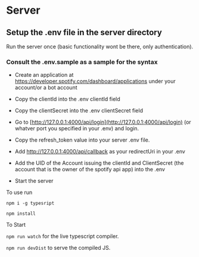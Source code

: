 # Server

## Setup the .env file in the server directory

Run the server once (basic functionality wont be there, only authentication).

### Consult the .env.sample as a sample for the syntax

-   Create an application at https://developer.spotify.com/dashboard/applications under your account/or a bot account

-   Copy the clientId into the .env clientId field

-   Copy the clientSecret into the .env clientSecret field

-   Go to [http://127.0.0.1:4000/api/login](http://127.0.0.1:4000/api/login) (or whatver port you specified in your .env) and login.

-   Copy the refresh_token value into your server .env file.

-   Add http://127.0.0.1:4000/api/callback as your redirectUri in your .env

-   Add the UID of the Account issuing the clientId and ClientSecret (the account that is the owner of the spotify api app) into the .env

-   Start the server

To use run

`npm i -g typesript`

`npm install`

To Start

`npm run watch` for the live typescript compiler.

`npm run devDist` to serve the compiled JS.

